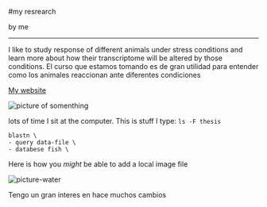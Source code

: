 #my resrearch

by me

----
I like to study response of different animals under stress conditions and learn more about how their transcriptome will be altered by those conditions. 
El curso que estamos tomando es de gran utilidad para entender como los animales reaccionan ante diferentes condiciones

[My website](http://faculty.washington.edu/sr320/)



![picture of somenthing](http://www.fondoswiki.com/Uploads/fondoswiki.com/ImagenesGrandes/pez-tropical-amarillo.jpg)

lots of time I sit at the computer. This is stuff I type: `ls -F thesis`

```
blastn \
- query data-file \
- databese fish \
```

Here is how you _might_ be able to add a local image file

![picture-water](../img/cropped-IMG_69061.jpg)

Tengo un gran interes en hace muchos cambios